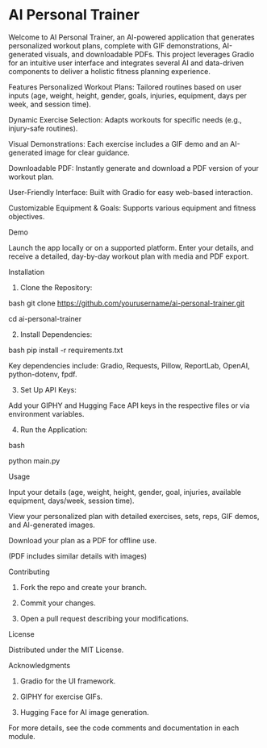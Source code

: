 # AI Personal Trainer

Welcome to AI Personal Trainer, an AI-powered application that generates personalized workout plans, complete with GIF demonstrations, AI-generated visuals, and downloadable PDFs. This project leverages Gradio for an intuitive user interface and integrates several AI and data-driven components to deliver a holistic fitness planning experience.

Features
Personalized Workout Plans: Tailored routines based on user inputs (age, weight, height, gender, goals, injuries, equipment, days per week, and session time).

Dynamic Exercise Selection: Adapts workouts for specific needs (e.g., injury-safe routines).

Visual Demonstrations: Each exercise includes a GIF demo and an AI-generated image for clear guidance.

Downloadable PDF: Instantly generate and download a PDF version of your workout plan.

User-Friendly Interface: Built with Gradio for easy web-based interaction.

Customizable Equipment & Goals: Supports various equipment and fitness objectives.

Demo

Launch the app locally or on a supported platform. Enter your details, and receive a detailed, day-by-day workout plan with media and PDF export.

Installation

1. Clone the Repository:

bash
git clone https://github.com/yourusername/ai-personal-trainer.git

cd ai-personal-trainer

2. Install Dependencies:

bash
pip install -r requirements.txt

Key dependencies include: Gradio, Requests, Pillow, ReportLab, OpenAI, python-dotenv, fpdf.

3. Set Up API Keys:

Add your GIPHY and Hugging Face API keys in the respective files or via environment variables.

4. Run the Application:

bash

python main.py

Usage

Input your details (age, weight, height, gender, goal, injuries, available equipment, days/week, session time).

View your personalized plan with detailed exercises, sets, reps, GIF demos, and AI-generated images.

Download your plan as a PDF for offline use.

(PDF includes similar details with images)

Contributing

1. Fork the repo and create your branch.

2. Commit your changes.

3. Open a pull request describing your modifications.

License

Distributed under the MIT License.

Acknowledgments

1. Gradio for the UI framework.

2. GIPHY for exercise GIFs.

3. Hugging Face for AI image generation.

For more details, see the code comments and documentation in each module.

